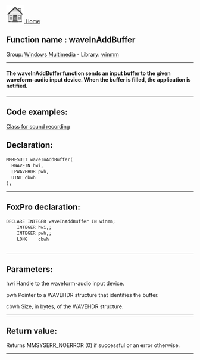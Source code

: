 [<img src="../../images/home.png"> Home ](https://github.com/VFPX/Win32API)  

## Function name : waveInAddBuffer
Group: [Windows Multimedia](../../functions_group.md#Windows_Multimedia)  -  Library: [winmm](../../Libraries.md#winmm)  
***  


#### The waveInAddBuffer function sends an input buffer to the given waveform-audio input device. When the buffer is filled, the application is notified.
***  


## Code examples:
[Class for sound recording](../../samples/sample_420.md)  

## Declaration:
```foxpro  
MMRESULT waveInAddBuffer(
  HWAVEIN hwi,
  LPWAVEHDR pwh,
  UINT cbwh
);  
```  
***  


## FoxPro declaration:
```foxpro  
DECLARE INTEGER waveInAddBuffer IN winmm;
	INTEGER hwi,;
	INTEGER pwh,;
	LONG    cbwh
  
```  
***  


## Parameters:
hwi
Handle to the waveform-audio input device.

pwh
Pointer to a WAVEHDR structure that identifies the buffer.

cbwh
Size, in bytes, of the WAVEHDR structure.
  
***  


## Return value:
Returns MMSYSERR_NOERROR (0) if successful or an error otherwise.  
***  

